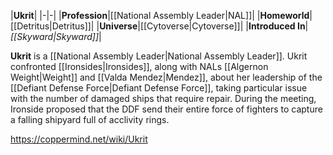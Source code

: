 |**Ukrit**|
|-|-|
|**Profession**|[[National Assembly Leader\|NAL]]|
|**Homeworld**|[[Detritus\|Detritus]]|
|**Universe**|[[Cytoverse\|Cytoverse]]|
|**Introduced In**|*[[Skyward\|Skyward]]*|

**Ukrit** is a [[National Assembly Leader\|National Assembly Leader]].
Ukrit confronted [[Ironsides\|Ironsides]], along with NALs [[Algernon Weight\|Weight]] and [[Valda Mendez\|Mendez]], about her leadership of the [[Defiant Defense Force\|Defiant Defense Force]], taking particular issue with the number of damaged ships that require repair. During the meeting, Ironside proposed that the DDF send their entire force of fighters to capture a falling shipyard full of acclivity rings.



https://coppermind.net/wiki/Ukrit